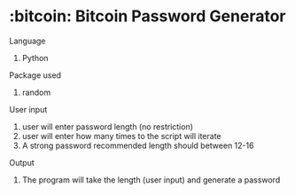 

:bitcoin: Bitcoin Password Generator
=========================================

Language
1. Python

Package used
1. random


User input
1. user will enter password length (no restriction)
2. user will enter how many times to the script will iterate
3. A strong password recommended length should between 12-16

Output
1. The program will take the length (user input) and generate a password 


